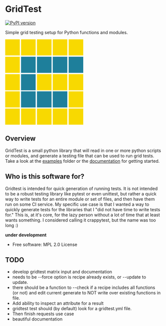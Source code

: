 # GridTest

[![PyPI version](https://badge.fury.io/py/gridtest.svg)](https://badge.fury.io/py/gridtest)

Simple grid testing setup for Python functions and modules.

![docs/assets/img/logo/gridtest.gif](docs/assets/img/logo/gridtest.gif)

## Overview 

GridTest is a small python library that will read in one or more python
scripts or modules, and generate a testing file that can be used to run grid
tests. Take a look at the [examples](examples) folder or the 
[documentation](https://vsoch.github.io/gridtest) for getting started.

## Who is this software for?

Gridtest is intended for quick generation of running tests. It is not intended
to be a robust testing library like pytest or even unittest, but rather a quick
way to write tests for an entire module or set of files, and then have them
run on some CI service. My specific use case is that I wanted a way to quickly
generate tests for the libraries that I "did not have time to write tests for."
This is, at it's core, for the lazy person without a lot of time that at least
wants something. I considered calling it crappytest, but the name was too long :)

**under development**

 * Free software: MPL 2.0 License

## TODO

 - develop gridtest matrix input and documentation
 - needs to be --force option is recipe already exists, or --update to update.
 - there should be a function to  --check if a recipe includes all functions (or not) and edit current generate to NOT write over existing functions in file.
 - Add ability to inspect an attribute for a result
 - gridtest test should (by default) look for a gridtest.yml file.
 - Then finish requests use case
 - beautiful documentation
